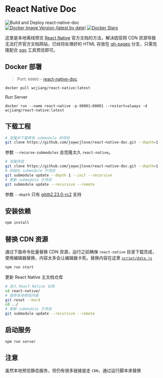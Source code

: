 React Native Doc
===

![Build and Deploy react-native-doc](https://github.com/jaywcjlove/react-native-doc/workflows/Build%20and%20Deploy%20react-native-doc/badge.svg) [![Docker Image Version (latest by date)](https://img.shields.io/docker/v/wcjiang/react-native?label=@wcjiang/react-native)](https://hub.docker.com/r/wcjiang/react-native) [![Docker Stars](https://img.shields.io/docker/stars/wcjiang/react-native)](https://hub.docker.com/r/wcjiang/react-native) 

这里是本地离线预览 [React Native](https://github.com/facebook/react-native/) 官方文档的方法，解决因官网 CDN 资源导致无法打开官方文档网站，已经将处理好的 HTML 存放在 [gh-pages](https://github.com/jaywcjlove/react-native-doc/tree/gh-pages) 分支，只需克隆配合 [sgo](https://github.com/jaywcjlove/sgo) 工具预览即可。

## Docker 部署

> Port: `60005` - [react-native-doc](https://facebook.github.io/react-native/)

```shell
docker pull wcjiang/react-native:latest
```

Run Server

```shell
docker run --name react-native -p 60001:60001 --restart=always -d wcjiang/react-native:latest
```

## 下载工程

```bash
# 克隆并下载带有 submodule 的项目
git clone https://github.com/jaywcjlove/react-native-doc.git --depth=1 --recurse-submodules
```

参数 `--recurse-submodules` 会克隆太久 `react-native`。

```bash
# 克隆项目
git clone https://github.com/jaywcjlove/react-native-doc.git --depth=1
# 初始化 submodule 子项目
git submodule update --depth 1 --init --recursive
# 更新 submodule 子项目
git submodule update --recursive --remote
```

参数 `--depth` 只有 [git@2.23.0-rc2](https://github.com/git/git/commit/275cd184d52b5b81cb89e4ec33e540fb2ae61c1f) 支持

## 安装依赖

```bash
npm install
```

## 替换 CDN 资源

通过下面命令批量替换 CDN 资源，运行之前确保 `react-native` 目录下载完成，使用编辑器替换，内容太多会让编辑器卡死。替换内容在这里 [`script/data.js`](script/data.js)

```bash
npm run start
```

更新 React Native 主文档仓库

```bash
# 进入 React Native 仓库
cd react-native/
# 放弃本地修改内容
git reset --hard
cd ../
# 更新 submodule 子项目
git submodule update --recursive --remote
```

## 启动服务

```
npm run server
```

## 注意

虽然本地预览静态服务，但仍有很多链接是走 `CDN`，通过运行脚本来替换
